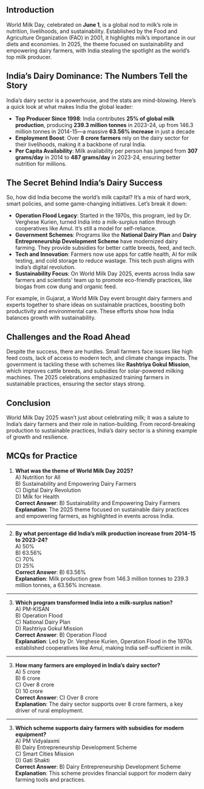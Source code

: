 
## Introduction
World Milk Day, celebrated on **June 1**, is a global nod to milk’s role in nutrition, livelihoods, and sustainability. Established by the Food and Agriculture Organization (FAO) in 2001, it highlights milk’s importance in our diets and economies. In 2025, the theme focused on sustainability and empowering dairy farmers, with India stealing the spotlight as the world’s top milk producer.
## India’s Dairy Dominance: The Numbers Tell the Story
India’s dairy sector is a powerhouse, and the stats are mind-blowing. Here’s a quick look at what makes India the global leader:
-  **Top Producer Since 1998**: India contributes **25% of global milk production**, producing **239.3 million tonnes** in 2023-24, up from 146.3 million tonnes in 2014-15—a massive **63.56% increase** in just a decade
-  **Employment Boost**: Over **8 crore farmers** rely on the dairy sector for their livelihoods, making it a backbone of rural India.
-  **Per Capita Availability**: Milk availability per person has jumped from **307 grams/day** in 2014 to **487 grams/day** in 2023-24, ensuring better nutrition for millions.
## The Secret Behind India’s Dairy Success
So, how did India become the world’s milk capital? It’s a mix of hard work, smart policies, and some game-changing initiatives. Let’s break it down:

- **Operation Flood Legacy**: Started in the 1970s, this program, led by Dr. Verghese Kurien, turned India into a milk-surplus nation through cooperatives like Amul. It’s still a model for self-reliance.
- **Government Schemes**: Programs like the **National Dairy Plan** and **Dairy Entrepreneurship Development Scheme** have modernized dairy farming. They provide subsidies for better cattle breeds, feed, and tech.
- **Tech and Innovation**: Farmers now use apps for cattle health, AI for milk testing, and cold storage to reduce wastage. This tech push aligns with India’s digital revolution.
- **Sustainability Focus**: On World Milk Day 2025, events across India saw farmers and scientists' team up to promote eco-friendly practices, like biogas from cow dung and organic feed.

For example, in Gujarat, a World Milk Day event brought dairy farmers and experts together to share ideas on sustainable practices, boosting both productivity and environmental care. These efforts show how India balances growth with sustainability.
## Challenges and the Road Ahead
Despite the success, there are hurdles. Small farmers face issues like high feed costs, lack of access to modern tech, and climate change impacts. The government is tackling these with schemes like **Rashtriya Gokul Mission**, which improves cattle breeds, and subsidies for solar-powered milking machines. The 2025 celebrations emphasized training farmers in sustainable practices, ensuring the sector stays strong.
## Conclusion
World Milk Day 2025 wasn’t just about celebrating milk; it was a salute to India’s dairy farmers and their role in nation-building. From record-breaking production to sustainable practices, India’s dairy sector is a shining example of growth and resilience.

## MCQs for Practice
1. **What was the theme of World Milk Day 2025?**  
    A) Nutrition for All  
    B) Sustainability and Empowering Dairy Farmers  
    C) Digital Dairy Revolution  
    D) Milk for Health  
    **Correct Answer**: B) Sustainability and Empowering Dairy Farmers  
    **Explanation**: The 2025 theme focused on sustainable dairy practices and empowering farmers, as highlighted in events across India.

--- 
2. **By what percentage did India’s milk production increase from 2014-15 to 2023-24?**  
    A) 50%  
    B) 63.56%  
    C) 70%  
    D) 25%  
    **Correct Answer**: B) 63.56%  
    **Explanation**: Milk production grew from 146.3 million tonnes to 239.3 million tonnes, a 63.56% increase.
---
3. **Which program transformed India into a milk-surplus nation?**  
    A) PM-KISAN  
    B) Operation Flood  
    C) National Dairy Plan  
    D) Rashtriya Gokul Mission  
    **Correct Answer**: B) Operation Flood  
    **Explanation**: Led by Dr. Verghese Kurien, Operation Flood in the 1970s established cooperatives like Amul, making India self-sufficient in milk.

--- 
3. **How many farmers are employed in India’s dairy sector?**  
    A) 5 crore  
    B) 6 crore  
    C) Over 8 crore  
    D) 10 crore  
    **Correct Answer**: C) Over 8 crore  
    **Explanation**: The dairy sector supports over 8 crore farmers, a key driver of rural employment.

---
3. **Which scheme supports dairy farmers with subsidies for modern equipment?**  
    A) PM Vidyalaxmi  
    B) Dairy Entrepreneurship Development Scheme  
    C) Smart Cities Mission  
    D) Gati Shakti  
    **Correct Answer**: B) Dairy Entrepreneurship Development Scheme  
    **Explanation**: This scheme provides financial support for modern dairy farming tools and practices.